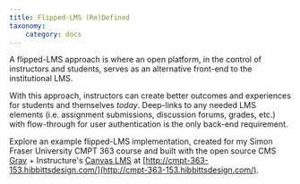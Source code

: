 ```yaml
---
title: Flipped-LMS (Re)Defined
taxonomy:
    category: docs
---
```


A flipped-LMS approach is where an open platform, in the control of instructors and students, serves as an alternative front-end to the institutional LMS.

With this approach, instructors can create better outcomes and experiences for students and themselves _today_. Deep-links to any needed LMS elements (i.e. assignment submissions, discussion forums, grades, etc.) with flow-through for user authentication is the only back-end requirement.

Explore an example flipped-LMS implementation, created for my Simon Fraser University CMPT 363 course and built with the open source CMS [Grav](http://getgrav.org) + Instructure's [Canvas LMS](http://www.canvaslms.com/) at [http://cmpt-363-153.hibbittsdesign.com/](http://cmpt-363-153.hibbittsdesign.com/).
